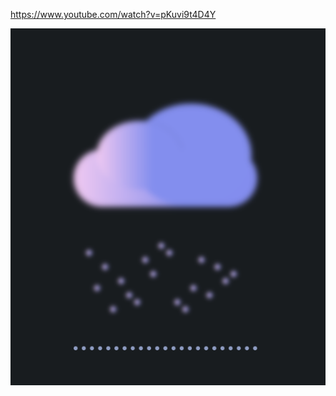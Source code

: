 https://www.youtube.com/watch?v=pKuvi9t4D4Y

![](https://github.com/IrinaSpasova/Small-Projects/blob/main/Html%20CSS%20Rainy%20Cloud%20Animation%20Effects/Untitled.png)
